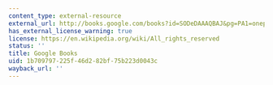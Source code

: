 ```yaml
---
content_type: external-resource
external_url: http://books.google.com/books?id=SODeDAAAQBAJ&pg=PA1=onepage
has_external_license_warning: true
license: https://en.wikipedia.org/wiki/All_rights_reserved
status: ''
title: Google Books
uid: 1b709797-225f-46d2-82bf-75b223d0043c
wayback_url: ''
---
```

